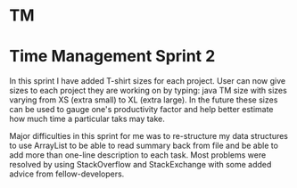 # TM
# Time Management Sprint 2

In this sprint I have added T-shirt sizes for each project. User can now give sizes to each project they are working on 
by typing: java TM size <project name> <size> with sizes varying from XS (extra small) to XL (extra large). In the future 
these sizes can be used to gauge one's productivity factor and help better estimate how much time a particular taks may take.

Major difficulties in this sprint for me was to re-structure my data structures to use ArrayList to be able to read summary 
back from file and be able to add more than one-line description to each task. Most problems were resolved by using StackOverflow 
and StackExchange with some added advice from fellow-developers.


